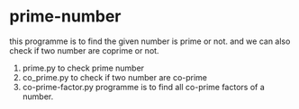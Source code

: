# prime-number

this programme is to find the given number is prime or not.
and we can also check if two number are coprime or not.
1. prime.py to check prime number
2. co_prime.py to check if two number are co-prime
3. co-prime-factor.py programme is to find all co-prime factors of a number. 
